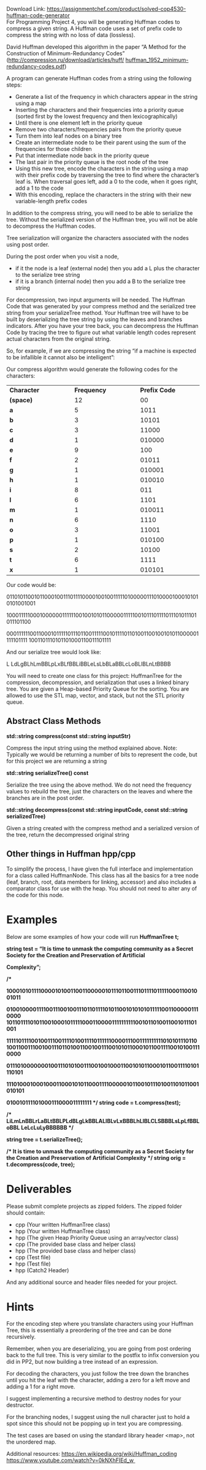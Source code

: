 Download Link: https://assignmentchef.com/product/solved-cop4530-huffman-code-generator
<br>
For Programming Project 4, you will be generating Huffman codes to compress a given string. A Huffman code uses a set of prefix code to compress the string with no loss of data (lossless).

David Huffman developed this algorithm in the paper “A Method for the Construction of Minimum-Redundancy Codes” (<a href="http://compression.ru/download/articles/huff/huffman_1952_minimum-redundancy-codes.pdf">http://compression.ru/download/articles/huff/ </a><a href="http://compression.ru/download/articles/huff/huffman_1952_minimum-redundancy-codes.pdf">huffman_1952_minimum-redundancy-codes.pdf</a>)

A program can generate Huffman codes from a string using the following steps:

<ul>

 <li>Generate a list of the frequency in which characters appear in the string using a map</li>

 <li>Inserting the characters and their frequencies into a priority queue (sorted first by the lowest frequency and then lexicographically)</li>

 <li>Until there is one element left in the priority queue</li>

 <li>Remove two characters/frequencies pairs from the priority queue</li>

 <li>Turn them into leaf nodes on a binary tree</li>

 <li>Create an intermediate node to be their parent using the sum of the frequencies for those children</li>

 <li>Put that intermediate node back in the priority queue</li>

 <li>The last pair in the priority queue is the root node of the tree</li>

 <li>Using this new tree, encode the characters in the string using a map with their prefix code by traversing the tree to find where the character’s leaf is. When traversal goes left, add a 0 to the code, when it goes right, add a 1 to the code</li>

 <li>With this encoding, replace the characters in the string with their new variable-length prefix codes</li>

</ul>




In addition to the compress string, you will need to be able to serialize the tree. Without the serialized version of the Huffman tree, you will not be able to decompress the Huffman codes.

Tree serialization will organize the characters associated with the nodes using post order.

During the post order when you visit a node,

<ul>

 <li>if it the node is a leaf (external node) then you add a L plus the character to the serialize tree string</li>

 <li>if it is a branch (internal node) then you add a B to the serialize tree string</li>

</ul>

For decompression, two input arguments will be needed. The Huffman Code that was generated by your compress method and the serialized tree string from your serializeTree method. Your Huffman tree will have to be built by deserializing the tree string by using the leaves and branches indicators. After you have your tree back, you can decompress the Huffman Code by tracing the tree to figure out what variable length codes represent actual characters from the original string.

So, for example, if we are compressing the string “if a machine is expected to be infallible it cannot also be intelligent”:

Our compress algorithm would generate the following codes for the characters:

<table width="624">

 <tbody>

  <tr>

   <td width="208"><strong>Character</strong></td>

   <td width="208"><strong>Frequency</strong></td>

   <td width="208"><strong>Prefix Code</strong></td>

  </tr>

  <tr>

   <td width="208"><strong>(space) </strong></td>

   <td width="208">12</td>

   <td width="208">00</td>

  </tr>

  <tr>

   <td width="208"><strong>a       </strong></td>

   <td width="208">5</td>

   <td width="208">1011</td>

  </tr>

  <tr>

   <td width="208"><strong>b       </strong></td>

   <td width="208">3</td>

   <td width="208">10101</td>

  </tr>

  <tr>

   <td width="208"><strong>c       </strong></td>

   <td width="208">3</td>

   <td width="208">11000</td>

  </tr>

  <tr>

   <td width="208"><strong>d       </strong></td>

   <td width="208">1</td>

   <td width="208">010000</td>

  </tr>

  <tr>

   <td width="208"><strong>e       </strong></td>

   <td width="208">9</td>

   <td width="208">100</td>

  </tr>

  <tr>

   <td width="208"><strong>f       </strong></td>

   <td width="208">2</td>

   <td width="208">01011</td>

  </tr>

  <tr>

   <td width="208"><strong>g       </strong></td>

   <td width="208">1</td>

   <td width="208">010001</td>

  </tr>

  <tr>

   <td width="208"><strong>h       </strong></td>

   <td width="208">1</td>

   <td width="208">010010</td>

  </tr>

  <tr>

   <td width="208"><strong>i       </strong></td>

   <td width="208">8</td>

   <td width="208">011</td>

  </tr>

  <tr>

   <td width="208"><strong>l       </strong></td>

   <td width="208">6</td>

   <td width="208">1101</td>

  </tr>

  <tr>

   <td width="208"><strong>m       </strong></td>

   <td width="208">1</td>

   <td width="208">010011</td>

  </tr>

  <tr>

   <td width="208"><strong>n       </strong></td>

   <td width="208">6</td>

   <td width="208">1110</td>

  </tr>

  <tr>

   <td width="208"><strong>o       </strong></td>

   <td width="208">3</td>

   <td width="208">11001</td>

  </tr>

  <tr>

   <td width="208"><strong>p       </strong></td>

   <td width="208">1</td>

   <td width="208">010100</td>

  </tr>

  <tr>

   <td width="208"><strong>s       </strong></td>

   <td width="208">2</td>

   <td width="208">10100</td>

  </tr>

  <tr>

   <td width="208"><strong>t       </strong></td>

   <td width="208">6</td>

   <td width="208">1111</td>

  </tr>

  <tr>

   <td width="208"><strong>x       </strong></td>

   <td width="208">1</td>

   <td width="208">010101</td>

  </tr>

 </tbody>

</table>

Our code would be:

011010110010110001001110111100001001001111101000001110100001000101010101001001

1000111110001000000111111001001010110000011111001011101111011101011101011101100

00011111100110001011111011101100111110010111101101001100100101011000001111101111 1001101110101101000110011101111

And our serialize tree would look like:

L LdLgBLhLmBBLpLxBLfBBLiBBLeLsLbBLaBBLcLoBLlBLnLtBBBB

You will need to create one class for this project: HuffmanTree for the compression, decompression, and serialization that uses a linked binary tree. You are given a Heap-based Priority Queue for the sorting. You are allowed to use the STL map, vector, and stack, but not the STL priority queue.

<h2>Abstract Class Methods</h2>

<strong>std::string compress(const std::string inputStr) </strong>

Compress the input string using the method explained above. Note: Typically we would be returning a number of bits to represent the code, but for this project we are returning a string

<strong>std::string serializeTree() const </strong>

Serialize the tree using the above method. We do not need the frequency values to rebuild the tree, just the characters on the leaves and where the branches are in the post order.

<strong>std::string decompress(const std::string inputCode, const std::string serializedTree)  </strong>

Given a string created with the compress method and a serialized version of the tree, return the decompressed original string

<h2>Other things in Huffman hpp/cpp</h2>

To simplify the process, I have given the full interface and implementation for a class called HuffmanNode. This class has all the basics for a tree node (leaf, branch, root, data members for linking, accessor) and also includes a comparator class for use with the heap. You should not need to alter any of the code for this node.

<h1>Examples</h1>

Below are some examples of how your code will run <strong>HuffmanTree t; </strong>

<strong>string test = “It is time to unmask the computing community as a Secret Society for the Creation and Preservation of Artificial </strong>

<strong>Complexity”; </strong>

<strong>/* </strong>

<strong>1000101011110000101001100110000010111011001110111101111100011001001011</strong>

<strong>0100100001111001110010011101101111010110010101010111110011000001110000 1011011110101100100010111110001100001111111111001011010011001011101001</strong>

<strong>1111101111001001110011110100111101111110000111001111111111010101110110 1001100111001001110110100110010011100101011000101100111100101001110000</strong>

<strong>0111010000000100111010100111001001000110010101100010110011110101110101</strong>

<strong>1110100010001000110001010110001111000001011001011101001101011001010101</strong>

<strong>010010111101000111000011111111 */ string code = t.compress(test); </strong>

<strong>/* LiLmLnBBLrLaBLtBBLPLdBLgLkBBLALIBLvLxBBBLhLlBLCLSBBBLsLpLfBBLoBBL LeLcLuLyBBBBBB */ </strong>

<strong>string tree = t.serializeTree(); </strong>

<strong>/* It is time to unmask the computing community as a Secret Society for the Creation and Preservation of Artificial Complexity */ string orig = t.decompress(code, tree); </strong>

<h1>Deliverables</h1>

Please submit complete projects as zipped folders. The zipped folder should contain:

<ul>

 <li>cpp (Your written HuffmanTree class)</li>

 <li>hpp (Your written HuffmanTree class)</li>

 <li>hpp (The given Heap Priority Queue using an array/vector class)</li>

 <li>cpp (The provided base class and helper class)</li>

 <li>hpp (The provided base class and helper class)</li>

 <li>cpp (Test file)</li>

 <li>hpp (Test file)</li>

 <li>hpp (Catch2 Header)</li>

</ul>

And any additional source and header files needed for your project.

<h1>Hints</h1>

For the encoding step where you translate characters using your Huffman Tree, this is essentially a preordering of the tree and can be done recursively.

Remember, when you are deserializing, you are going from post ordering back to the full tree. This is very similar to the postfix to infix conversion you did in PP2, but now building a tree instead of an expression.

For decoding the characters, you just follow the tree down the branches until you hit the leaf with the character, adding a zero for a left move and adding a 1 for a right move.

I suggest implementing a recursive method to destroy nodes for your destructor.

For the branching nodes, I suggest using the null character just to hold a spot since this should not be popping up in text you are compressing.

The test cases are based on using the standard library header &lt;map&gt;, not the unordered map.

Additional resources:  <a href="https://en.wikipedia.org/wiki/Huffman_coding">https://en.wikipedia.org/wiki/Huffman_coding</a> <a href="https://www.youtube.com/watch?v=0kNXhFIEd_w">https://www.youtube.com/watch?v=0kNXhFIEd_w</a><u> </u>


